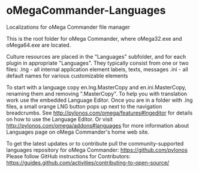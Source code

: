 # oMegaCommander-Languages
Localizations for oMega Commander file manager

This is the root folder for oMega Commander, where oMega32.exe and oMega64.exe are located.

Culture resources are placed in the "Languages" subfolder, and for each plugin in appropriate "Languages".
They typically consist from one or two files:
.lng - all internal application element labels, texts, messages
.ini - all default names for various customizable elements

To start with a language copy en.lng.MasterCopy and en.ini.MasterCopy, renaming them and removing ".MasterCopy". 
To help you with translation work use the embedded Language Editor.
Once you are in a folder with .lng files, a small orange LNG button pops up next to the navigation breadcrumbs.
See http://pylonos.com/omega/features#lngeditor for details on how to use the Language Editor.
Or visit http://pylonos.com/omega/addons#languages for more information about Languages page on oMega Commander's home web site.

To get the latest updates or to contribute pull the community-supported languages repository for oMega Commander: https://github.com/pylonos
Please follow GitHub instructions for Contributors: https://guides.github.com/activities/contributing-to-open-source/ 